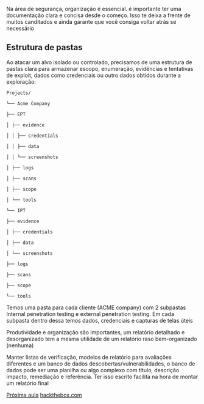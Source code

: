 Na área de segurança, organização é essencial. é importante ter uma documentação clara e concisa desde o começo. Isso te deixa a frente de muitos canditados e ainda garante que você consiga voltar atrás se necessário

## Estrutura de pastas

Ao atacar um alvo isolado ou controlado, precisamos de uma estrutura de pastas clara para armazenar escopo, enumeração, evidências e tentativas de exploit, dados como credenciais ou outro dados obtidos durante a exploração:

```
Projects/

└── Acme Company

├── EPT

│ ├── evidence

│ │ ├── credentials

│ │ ├── data

│ │ └── screenshots

│ ├── logs

│ ├── scans

│ ├── scope

│ └── tools

└── IPT

├── evidence

│ ├── credentials

│ ├── data

│ └── screenshots

├── logs

├── scans

├── scope

└── tools
```


Temos uma pasta para cada cliente (ACME company) com 2 subpastas Internal penetration testing e external penetration testing. Em cada subpasta dentro dessa temos dados, credenciais e capturas de telas úteis

Produtividade e organização são importantes, um relatório detalhado e desorganizado tem a mesma utilidade de um relatório raso bem-organizado (nenhuma)

Manter listas de verificação, modelos de relatório para avaliações diferentes e um banco de dados descobertas/vulnerabilidades, o banco de dados pode ser uma planilha ou algo complexo com título, descrição impacto, remediação e referência. Ter isso escrito facilita na hora de montar um relatório final

[Próxima aula](3_VPN.md)
[hackthebox.com](../../README.md)

